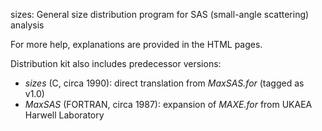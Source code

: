 sizes: General size distribution program for SAS (small-angle scattering) analysis

For more help, explanations are provided in the HTML pages.

Distribution kit also includes predecessor versions:

* *sizes* (C, circa 1990): direct translation from *MaxSAS.for* (tagged as v1.0)
* *MaxSAS* (FORTRAN, circa 1987): expansion of *MAXE.for* 
  from UKAEA Harwell Laboratory
